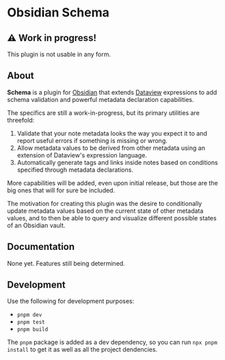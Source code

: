 # Obsidian Schema

## ⚠️ Work in progress!

This plugin is not usable in any form.

## About

**Schema** is a plugin for [Obsidian](https://obsidian.md/) that extends
[Dataview](https://blacksmithgu.github.io/obsidian-dataview/) expressions to
add schema validation and powerful metadata declaration capabilities.

The specifics are still a work-in-progress, but its primary utilities are
threefold:

1. Validate that your note metadata looks the way you expect it to and report
   useful errors if something is missing or wrong.
2. Allow metadata values to be derived from other metadata using an extension of
   Dataview's expression language.
3. Automatically generate tags and links inside notes based on conditions
   specified through metadata declarations.

More capabilities will be added, even upon initial release, but those are the
big ones that will for sure be included.

The motivation for creating this plugin was the desire to conditionally update
metadata values based on the current state of other metadata values, and to then
be able to query and visualize different possible states of an Obsidian vault.

## Documentation

None yet. Features still being determined.

## Development

Use the following for development purposes:

- `pnpm dev`
- `pnpm test`
- `pnpm build`

The `pnpm` package is added as a dev dependency, so you can run
`npx pnpm install` to get it as well as all the project dendencies.
